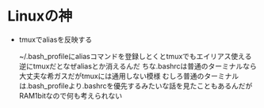 # Linuxの神

- tmuxでaliasを反映する

    ~/.bash_profileにaliasコマンドを登録しとくとtmuxでもエイリアス使える
    逆にtmuxだとなぜaliasとか消えるんだ
    ちな.bashrcは普通のターミナルなら大丈夫な希ガスだがtmuxには通用しない模様
    むしろ普通のターミナルは.bash_profileより.bashrcを優先するみたいな話を見たこともあるんだがRAM1bitなので何も考えられない